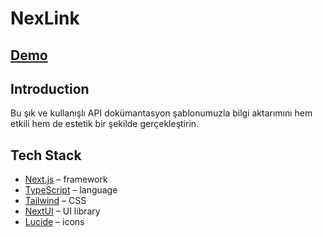 # NexLink


## [Demo](https://nexlink-delta.vercel.app/)

## Introduction

Bu şık ve kullanışlı API dokümantasyon şablonumuzla bilgi aktarımını hem etkili hem de estetik bir şekilde gerçekleştirin.
## Tech Stack

- [Next.js](https://nextjs.org/) – framework
- [TypeScript](https://www.typescriptlang.org/) – language
- [Tailwind](https://tailwindcss.com/) – CSS
- [NextUI](https://nextui.org/) – UI library
- [Lucide](https://lucide.dev/) – icons



